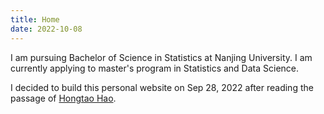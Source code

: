 ```yaml
---
title: Home
date: 2022-10-08
---
```


I am pursuing Bachelor of Science in Statistics at Nanjing University. I am currently applying to master's program in Statistics and Data Science. 

I decided to build this personal website on Sep 28, 2022 after reading the passage of [Hongtao Hao](https://cosx.org/2022/09/my-phd-app/). 
